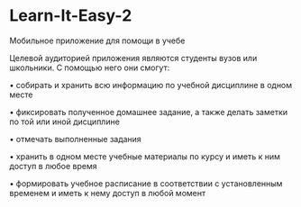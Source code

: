 # Learn-It-Easy-2

Мобильное приложение для помощи в учебе

Целевой аудиторией приложения являются студенты вузов или школьники. С помощью него они смогут:

•	собирать и хранить всю информацию по учебной дисциплине в одном месте

•	фиксировать полученное домашнее задание, а также делать заметки по той или иной дисциплине

•	отмечать выполненные задания

•	хранить в одном месте учебные материалы по курсу и иметь к ним доступ в любое время

•	формировать учебное расписание в соответствии с установленным временем и иметь к нему доступ в любой момент
